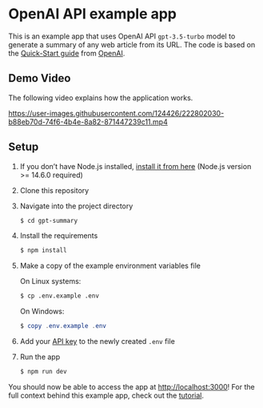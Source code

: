 # OpenAI API example app
 
This is an example app that uses OpenAI API `gpt-3.5-turbo` model to generate a summary of any web article from its URL. The code is based on the [Quick-Start guide](https://github.com/openai/openai-quickstart-node.git) from [OpenAI](https://platform.openai.com/docs/quickstart/setup).

## Demo Video 
The following video explains how the application works.

https://user-images.githubusercontent.com/124426/222802030-b88eb70d-74f6-4b4e-8a82-871447239c11.mp4

## Setup

1. If you don’t have Node.js installed, [install it from here](https://nodejs.org/en/) (Node.js version >= 14.6.0 required)

2. Clone this repository

3. Navigate into the project directory

   ```bash
   $ cd gpt-summary
   ```

4. Install the requirements

   ```bash
   $ npm install
   ```

5. Make a copy of the example environment variables file

   On Linux systems: 
   ```bash
   $ cp .env.example .env
   ```
   On Windows:
   ```powershell
   $ copy .env.example .env
   ```
6. Add your [API key](https://platform.openai.com/account/api-keys) to the newly created `.env` file

7. Run the app

   ```bash
   $ npm run dev
   ```

You should now be able to access the app at [http://localhost:3000](http://localhost:3000)! For the full context behind this example app, check out the [tutorial](https://platform.openai.com/docs/quickstart).
